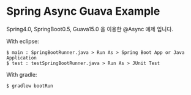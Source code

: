 Spring Async Guava Example
==========================

Spring4.0, SpringBoot0.5, Guava15.0 을 이용한 @Async 예제 입니다.

With eclipse:

```
$ main : SpringBootRunner.java > Run As > Spring Boot App or Java Application
$ test : testSpringBootRunner.java > Run As > JUnit Test 
```

With gradle:

```
$ gradlew bootRun
```
